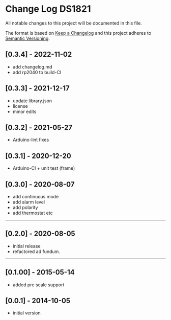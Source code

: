# Change Log DS1821

All notable changes to this project will be documented in this file.

The format is based on [Keep a Changelog](http://keepachangelog.com/)
and this project adheres to [Semantic Versioning](http://semver.org/).


## [0.3.4] - 2022-11-02
- add changelog.md
- add rp2040 to build-CI


## [0.3.3] - 2021-12-17
- update library.json
- license
- minor edits

## [0.3.2] - 2021-05-27
- Arduino-lint fixes

## [0.3.1] - 2020-12-20
- Arduino-CI + unit test (frame)

## [0.3.0] - 2020-08-07
- add continuous mode
- add alarm level
- add polarity
- add thermostat etc

----

## [0.2.0] - 2020-08-05
- initial release
- refactored ad fundum.

----

## [0.1.00] - 2015-05-14
- added pre scale support

## [0.0.1] - 2014-10-05
- initial version


